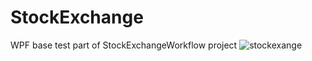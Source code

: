 # StockExchange
WPF base test part of StockExchangeWorkflow project
![stockexange](https://user-images.githubusercontent.com/60696596/114291428-0a144200-9a90-11eb-8dff-86a25436598a.PNG)
